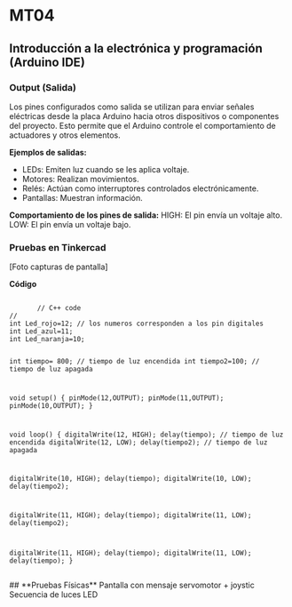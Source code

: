 # MT04
## Introducción a la electrónica y programación (Arduino IDE)


### Output (Salida)
Los pines configurados como salida se utilizan para enviar señales eléctricas desde la placa Arduino hacia otros dispositivos o componentes del proyecto. Esto permite que el Arduino controle el comportamiento de actuadores y otros elementos.

**Ejemplos de salidas:** 
- LEDs: Emiten luz cuando se les aplica voltaje.
- Motores: Realizan movimientos.
- Relés: Actúan como interruptores controlados electrónicamente.
- Pantallas: Muestran información.

**Comportamiento de los pines de salida:**
HIGH: El pin envía un voltaje alto.
LOW: El pin envía un voltaje bajo.

### **Pruebas en Tinkercad**
[Foto capturas de pantalla]

**Código**
<div class="code-container">
    <pre><code>
       // C++ code
//
int Led_rojo=12; // los numeros corresponden a los pin digitales
int Led_azul=11;
int Led_naranja=10;

int tiempo= 800; // tiempo de luz encendida
int tiempo2=100; // tiempo de luz apagada

void setup()
{
  pinMode(12,OUTPUT);
  pinMode(11,OUTPUT);
  pinMode(10,OUTPUT);
}

void loop()
{
  digitalWrite(12, HIGH);
  delay(tiempo); // tiempo de luz encendida
  digitalWrite(12, LOW);
  delay(tiempo2); // tiempo de luz apagada
  
  digitalWrite(10, HIGH);
  delay(tiempo); 
  digitalWrite(10, LOW);
  delay(tiempo2); 
  
  digitalWrite(11, HIGH);
  delay(tiempo); 
  digitalWrite(11, LOW);
  delay(tiempo2);

   digitalWrite(11, HIGH);
  delay(tiempo); 
  digitalWrite(11, LOW);
  delay(tiempo);
}
    </code></pre>
</div>
## **Pruebas Físicas**
Pantalla con mensaje
servomotor + joystic
Secuencia de luces LED
